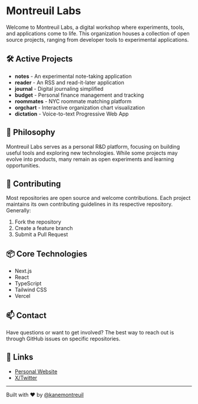 # Montreuil Labs

Welcome to Montreuil Labs, a digital workshop where experiments, tools, and applications come to life. This organization houses a collection of open source projects, ranging from developer tools to experimental applications.

## 🛠️ Active Projects

- **notes** - An experimental note-taking application
- **reader** - An RSS and read-it-later application
- **journal** - Digital journaling simplified
- **budget** - Personal finance management and tracking
- **roommates** - NYC roommate matching platform
- **orgchart** - Interactive organization chart visualization
- **dictation** - Voice-to-text Progressive Web App

## 🧪 Philosophy

Montreuil Labs serves as a personal R&D platform, focusing on building useful tools and exploring new technologies. While some projects may evolve into products, many remain as open experiments and learning opportunities.

## 🤝 Contributing

Most repositories are open source and welcome contributions. Each project maintains its own contributing guidelines in its respective repository. Generally:

1. Fork the repository
2. Create a feature branch
3. Submit a Pull Request

## 📦 Core Technologies

- Next.js
- React
- TypeScript
- Tailwind CSS
- Vercel

## 📫 Contact

Have questions or want to get involved? The best way to reach out is through GitHub issues on specific repositories.

## 🔗 Links

- [Personal Website](https://montreuil.dev/)
- [X/Twitter](https://x.com/kanemontreuil)

---

Built with ♥️ by [@kanemontreuil](https://github.com/kanemontreuil)
